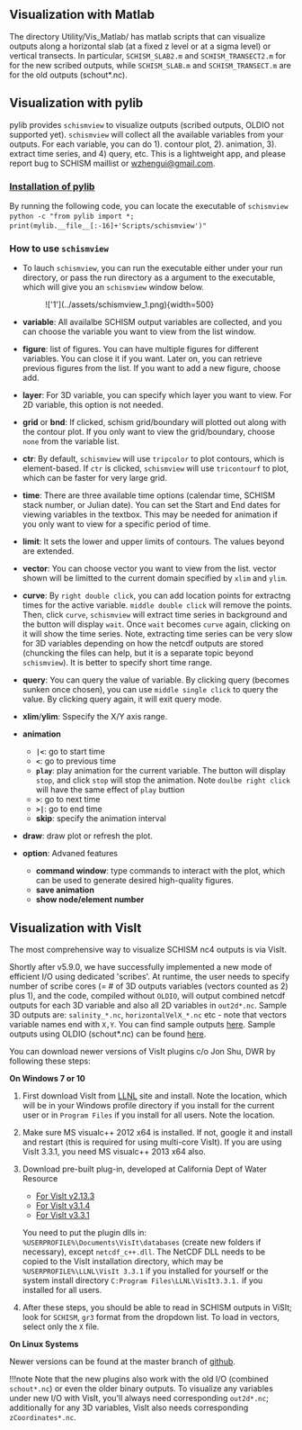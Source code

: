 ## Visualization with Matlab
The directory Utility/Vis_Matlab/ has matlab scripts that can visualize outputs along a horizontal slab (at a fixed
 z level or at a sigma level) or vertical transects. In particular, `SCHISM_SLAB2.m`  and `SCHISM_TRANSECT2.m` for for 
 the new scribed outputs, while `SCHISM_SLAB.m` and `SCHISM_TRANSECT.m` are for the old outputs (schout*.nc).

## Visualization with pylib
pylib provides `schismview` to visualize outputs (scribed outputs, OLDIO not supported yet). `schismview` will collect all the available variables from your outputs. For each variable, you can do 1). contour plot, 2). animation, 3). extract time series, and 4) query, etc. This is a lightweight app, and please report bug to SCHISM maillist or wzhengui@gmail.com.

### **[Installation of pylib](./pre-processing-with-pylib/installation.md)**

By running the following code, you can locate the executable of `schismview` <br>
`python -c "from pylib import *; print(mylib.__file__[:-16]+'Scripts/schismview')"`

### **How to use `schismview`**
* To lauch `schismview`, you can run the executable either under your run directory, or pass the run directory as a argument to the executable, which will give you an `schismview` window below.
    <figure markdown id='view_1'>
    !['1'](../assets/schismview_1.png){width=500}

* **variable**: All availalbe SCHISM output variables are collected, and you can choose the variable you want to view from the list window.

* **figure**:  list of figures. You can have multiple figures for different variables. You can close it if you want. Later on, you can retrieve previous figures from the list. If you want to add a new figure, choose add. 

* **layer**: For 3D variable, you can specify which layer you want to view. For 2D variable, this option is not needed.

* **grid** or **bnd**: If clicked, schism grid/boundary will plotted out along with the contour plot. If you only want to view the grid/boundary, choose `none` from the variable list.

* **ctr**: By default, `schismview` will use `tripcolor` to plot contours, which is element-based. If `ctr` is clicked, `schismview` will use `tricontourf` to plot, which can be faster for very large grid.

* **time**: There are three available time options (calendar time, SCHISM stack number, or Julian date). You can set the Start and End dates for viewing variables in the textbox. This may be needed for animation if you only want to view for a specific period of time.

* **limit**: It sets the lower and upper limits of contours. The values beyond are extended.

* **vector**: You can choose vector you want to view from the list. vector shown will be limitted to the current domain specified by `xlim` and `ylim`.

* **curve**: By `right double click`, you can add location points for extractng times for the active variable. `middle double click` will remove the points. Then, click `curve`, `schismview` will extract time series in background and the button will display `wait`. Once `wait` becomes `curve` again, clicking on it will show the time series. Note, extracting time series can be very slow for 3D variables depending on how the netcdf outputs are stored (chuncking the files can help, but it is a separate topic beyond `schismview`). It is better to specify short time range. 

* **query**: You can query the value of variable. By clicking query (becomes sunken once chosen), you can use `middle single click` to query the value. By clicking query again, it will exit query mode.

* **xlim**/**ylim**: Sspecify the X/Y axis range.

* **animation**
     * **`|<`**: go to start time
     * **`<`**:  go to previous time
     * **`play`**:  play animation for the current variable. The button will display `stop`, and click `stop` will stop the animation. Note `doulbe right click` will have the same effect of `play` buttion
     * **`>`**:  go to next time
     * **`>|`**: go to end time
     * **skip**: specify the animation interval

* **draw**: draw plot or refresh the plot.

* **option**: Advaned features
    * **command window**: type commands to interact with the plot, which can be used to generate desired high-quality figures.
    * **save animation**
    * **show node/element number**

## Visualization with VisIt
The most comprehensive way to visualize SCHISM nc4 outputs is via VisIt.

Shortly after v5.9.0, we have successfully implemented a new mode of efficient I/O using dedicated 'scribes'.
 At runtime, the user needs to specify number of scribe cores (= # of 3D outputs variables 
(vectors counted as 2) plus 1), and the code, compiled without `OLDIO`, will output 
 combined netcdf outputs for each 3D variable and also all 2D variables in `out2d*.nc`. 
Sample 3D outputs are: `salinity_*.nc`, `horizontalVelX_*.nc` etc - note that vectors variable names end with `X,Y`. You can find sample outputs [here](http://ccrm.vims.edu/yinglong/SVN_large_files/Scribe_IO_outputs/).
Sample outputs using OLDIO (schout*.nc) can be found [here](http://ccrm.vims.edu/yinglong/SVN_large_files/SCHISM_v5.6.1_sample_outputs/).

You can download newer versions of VisIt plugins c/o Jon Shu, DWR by following these steps:

**On Windows 7 or 10**

1. First download VisIt from [LLNL](https://wci.llnl.gov/simulation/computer-codes/visit/downloads) site and install. Note the location, which will be in your Windows profile directory if you install for the current user or in `Program Files` if you install for all users. Note the location.
2. Make sure MS visualc++ 2012 x64 is installed. If not, google it and install and restart (this is required for using multi-core VisIt). If you are using VisIt 3.3.1, you need MS visualc++ 2013 x64 also.
3. Download pre-built plug-in, developed at California Dept of Water Resource
    * [For VisIt v2.13.3](https://github.com/schism-dev/schism_visit_plugin/releases/download/1.1.0/schism_plugin_visit2.13.3_win64_vs2012_tag_1.1.0.zip)
    * [For VisIt v3.1.4](https://github.com/schism-dev/schism_visit_plugin/releases/download/1.1.0/schism_plugin_visit3.1.4_win64_vs2017_tag_1.1.0.zip)
    * [For VisIt v3.3.1](https://github.com/schism-dev/schism_visit_plugin/releases/download/1.1.0/schism_plugin_visit3.3.1_win64_vs2017_tag_1.1.0.zip)
    
    You need to put the plugin dlls in: `%USERPROFILE%\Documents\VisIt\databases` (create new folders if necessary), except `netcdf_c++.dll`. The NetCDF DLL needs to be copied to the VisIt installation directory, which may be `%USERPROFILE%\LLNL\VisIt 3.3.1` if you installed for yourself or the system install directory `C:Program Files\LLNL\VisIt3.3.1.` if you installed for all users.

4. After these steps, you should be able to read in SCHISM outputs in ViSIt; look for `SCHISM`, `gr3` format from the dropdown list. To load in vectors, select only the `X` file.

**On Linux Systems**

Newer versions can be found at the master branch of [github](https://github.com/schism-dev/schism_visit_plugin).

!!!note
    Note that the new plugins also work with the old I/O (combined `schout*.nc`) or even the older binary outputs. To visualize any variables under new I/O with VisIt, you'll always need corresponding `out2d*.nc`; additionally for any 3D variables, VisIt also needs corresponding `zCoordinates*.nc`. 
